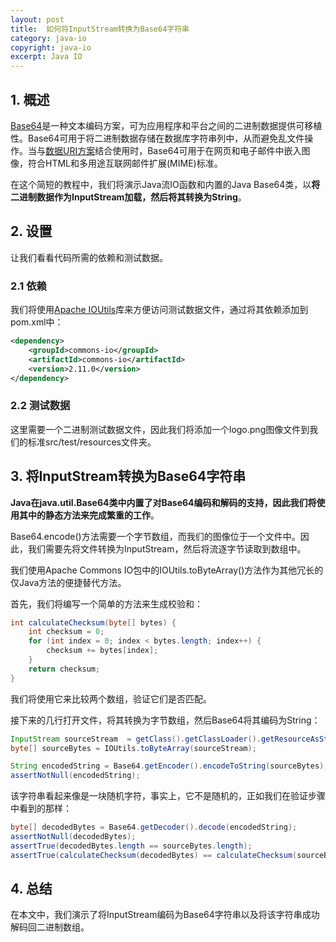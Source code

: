 ```yaml
---
layout: post
title:  如何将InputStream转换为Base64字符串
category: java-io
copyright: java-io
excerpt: Java IO
---
```


## 1. 概述

[Base64](https://www.baeldung.com/java-base64-encode-and-decode)是一种文本编码方案，可为应用程序和平台之间的二进制数据提供可移植性。Base64可用于将二进制数据存储在数据库字符串列中，从而避免乱文件操作。当与[数据URI方案](https://en.wikipedia.org/wiki/Data_URI_scheme)结合使用时，Base64可用于在网页和电子邮件中嵌入图像，符合HTML和多用途互联网邮件扩展(MIME)标准。

在这个简短的教程中，我们将演示Java流IO函数和内置的Java Base64类，以**将二进制数据作为InputStream加载，然后将其转换为String**。

## 2. 设置

让我们看看代码所需的依赖和测试数据。

### 2.1 依赖

我们将使用[Apache IOUtils](https://mvnrepository.com/artifact/commons-io/commons-io/2.11.0)库来方便访问测试数据文件，通过将其依赖添加到pom.xml中：

```xml
<dependency>
    <groupId>commons-io</groupId>
    <artifactId>commons-io</artifactId>
    <version>2.11.0</version>
</dependency>
```

### 2.2 测试数据

这里需要一个二进制测试数据文件，因此我们将添加一个logo.png图像文件到我们的标准src/test/resources文件夹。

## 3. 将InputStream转换为Base64字符串

**Java在java.util.Base64类中内置了对Base64编码和解码的支持，因此我们将使用其中的静态方法来完成繁重的工作**。

Base64.encode()方法需要一个字节数组，而我们的图像位于一个文件中。因此，我们需要先将文件转换为InputStream，然后将流逐字节读取到数组中。

我们使用Apache Commons IO包中的IOUtils.toByteArray()方法作为其他冗长的仅Java方法的便捷替代方法。

首先，我们将编写一个简单的方法来生成校验和：

```java
int calculateChecksum(byte[] bytes) {
    int checksum = 0;
    for (int index = 0; index < bytes.length; index++) {
        checksum += bytes[index];
    }
    return checksum;
}
```

我们将使用它来比较两个数组，验证它们是否匹配。

接下来的几行打开文件，将其转换为字节数组，然后Base64将其编码为String：

```java
InputStream sourceStream  = getClass().getClassLoader().getResourceAsStream("logo.png");
byte[] sourceBytes = IOUtils.toByteArray(sourceStream);

String encodedString = Base64.getEncoder().encodeToString(sourceBytes); 
assertNotNull(encodedString);

```

该字符串看起来像是一块随机字符，事实上，它不是随机的，正如我们在验证步骤中看到的那样：

```java
byte[] decodedBytes = Base64.getDecoder().decode(encodedString);
assertNotNull(decodedBytes);
assertTrue(decodedBytes.length == sourceBytes.length);
assertTrue(calculateChecksum(decodedBytes) == calculateChecksum(sourceBytes));

```

## 4. 总结

在本文中，我们演示了将InputStream编码为Base64字符串以及将该字符串成功解码回二进制数组。